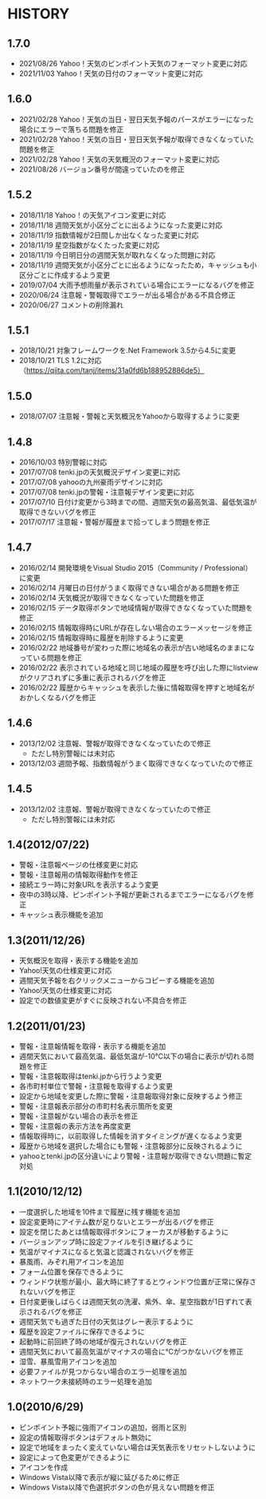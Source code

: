 # HISTORY

## 1.7.0
- 2021/08/26 Yahoo！天気のピンポイント天気のフォーマット変更に対応
- 2021/11/03 Yahoo！天気の日付のフォーマット変更に対応

## 1.6.0
- 2021/02/28 Yahoo！天気の当日・翌日天気予報のパースがエラーになった場合にエラーで落ちる問題を修正
- 2021/02/28 Yahoo！天気の当日・翌日天気予報が取得できなくなっていた問題を修正
- 2021/02/28 Yahoo！天気の天気概況のフォーマット変更に対応
- 2021/08/26 バージョン番号が間違っていたのを修正

## 1.5.2
- 2018/11/18 Yahoo！の天気アイコン変更に対応
- 2018/11/18 週間天気が小区分ごとに出るようになった変更に対応
- 2018/11/19 指数情報が2日間しか出なくなった変更に対応
- 2018/11/19 星空指数がなくたった変更に対応
- 2018/11/19 今日明日分の週間天気が取れなくなった問題に対応
- 2018/11/19 週間天気が小区分ごとに出るようになったため，キャッシュも小区分ごとに作成するよう変更
- 2019/07/04 大雨予想雨量が表示されている場合にエラーになるバグを修正
- 2020/06/24 注意報・警報取得でエラーが出る場合がある不具合修正
- 2020/06/27 コメントの削除漏れ

## 1.5.1
- 2018/10/21 対象フレームワークを.Net Framework 3.5から4.5に変更
- 2018/10/21 TLS 1.2に対応（https://qiita.com/tanj/items/31a0fd6b188952886de5）

## 1.5.0
- 2018/07/07 注意報・警報と天気概況をYahooから取得するように変更

## 1.4.8
- 2016/10/03 特別警報に対応
- 2017/07/08 tenki.jpの天気概況デザイン変更に対応
- 2017/07/08 yahooの九州豪雨デザインに対応
- 2017/07/08 tenki.jpの警報・注意報デザイン変更に対応
- 2017/07/10 日付け変更から3時までの間、週間天気の最高気温、最低気温が取得できないバグを修正
- 2017/07/17 注意報・警報が履歴まで拾ってしまう問題を修正

## 1.4.7
- 2016/02/14 開発環境をVisual Studio 2015（Community / Professional）に変更
- 2016/02/14 月曜日の日付がうまく取得できない場合がある問題を修正
- 2016/02/14 天気概況が取得できなくなっていた問題を修正
- 2016/02/15 データ取得ボタンで地域情報が取得できなくなっていた問題を修正
- 2016/02/15 情報取得時にURLが存在しない場合のエラーメッセージを修正
- 2016/02/15 情報取得時に履歴を削除するように変更
- 2016/02/22 地域番号が変わった際に地域名の表示が古い地域名のままになっている問題を修正
- 2016/02/22 表示されている地域と同じ地域の履歴を呼び出した際にlistviewがクリアされずに多重に表示されるバグを修正
- 2016/02/22 履歴からキャッシュを表示した後に情報取得を押すと地域名がおかしくなるバグを修正

## 1.4.6
- 2013/12/02 注意報、警報が取得できなくなっていたので修正
  - ただし特別警報には未対応
- 2013/12/03 週間予報、指数情報がうまく取得できなくなっていたので修正

## 1.4.5
- 2013/12/02 注意報、警報が取得できなくなっていたので修正
  - ただし特別警報には未対応

## 1.4(2012/07/22)
- 警報・注意報ページの仕様変更に対応
- 警報・注意報用の情報取得動作を修正
- 接続エラー時に対象URLを表示するよう変更
- 夜中の3時以降、ピンポイント予報が更新されるまでエラーになるバグを修正
- キャッシュ表示機能を追加

## 1.3(2011/12/26)
- 天気概況を取得・表示する機能を追加
- Yahoo!天気の仕様変更に対応
- 週間天気予報を右クリックメニューからコピーする機能を追加
- Yahoo!天気の仕様変更に対応
- 設定での数値変更がすぐに反映されない不具合を修正

## 1.2(2011/01/23)
- 警報・注意報情報を取得・表示する機能を追加
- 週間天気において最高気温、最低気温が-10℃以下の場合に表示が切れる問題を修正
- 警報・注意報取得はtenki.jpから行うよう変更
- 各市町村単位で警報・注意報を取得するよう変更
- 設定から地域を変更した際に警報・注意報取得対象に反映するよう修正
- 警報・注意報表示部分の市町村名表示箇所を変更
- 警報・注意報がない場合の表示を修正
- 警報・注意報の表示方法を再度変更
- 情報取得時に，以前取得した情報を消すタイミングが遅くなるよう変更
- 履歴から地域を選択した場合にも警報・注意報部分に反映されるように
- yahooとtenki.jpの区分違いにより警報・注意報が取得できない問題に暫定対処

## 1.1(2010/12/12)
- 一度選択した地域を10件まで履歴に残す機能を追加
- 設定変更時にアイテム数が足りないとエラーが出るバグを修正
- 設定を閉じたあとは情報取得ボタンにフォーカスが移動するように
- バージョンアップ時に設定ファイルを引き継げるように
- 気温がマイナスになると気温と認識されないバグを修正
- 暴風雨、みぞれ用アイコンを追加
- フォーム位置を保存できるように
- ウィンドウ状態が最小、最大時に終了するとウィンドウ位置が正常に保存されないバグを修正
- 日付変更後しばらくは週間天気の洗濯、紫外、傘、星空指数が1日ずれて表示されるバグを修正
- 週間天気でも過ぎた日付の天気はグレー表示するように
- 履歴を設定ファイルに保存できるように
- 起動時に前回終了時の地域が復元されないバグを修正
- 週間天気において最高気温がマイナスの場合に℃がつかないバグを修正
- 湿雪、暴風雪用アイコンを追加
- 必要ファイルが見つからない場合のエラー処理を追加
- ネットワーク未接続時のエラー処理を追加

## 1.0(2010/6/29)
- ピンポイント予報に強雨アイコンの追加，弱雨と区別
- 設定の情報取得ボタンはデフォルト無効に
- 設定で地域をまったく変えていない場合は天気表示をリセットしないように
- 設定によって色変更ができるように
- アイコンを作成
- Windows Vista以降で表示が縦に延びるために修正
- Windows Vista以降で色選択ボタンの色が見えない問題を修正
